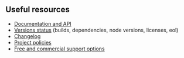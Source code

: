 ## Useful resources

- [Documentation and API](https://hapi.dev/family/bell/)
- [Versions status](https://hapi.dev/resources/status/#bell) (builds, dependencies, node versions, licenses, eol)
- [Changelog](https://hapi.dev/family/bell/changelog/)
- [Project policies](https://hapi.dev/policies/)
- [Free and commercial support options](https://hapi.dev/support/)
